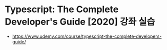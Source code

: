 # Typescript: The Complete Developer's Guide [2020] 강좌 실습

- https://www.udemy.com/course/typescript-the-complete-developers-guide/